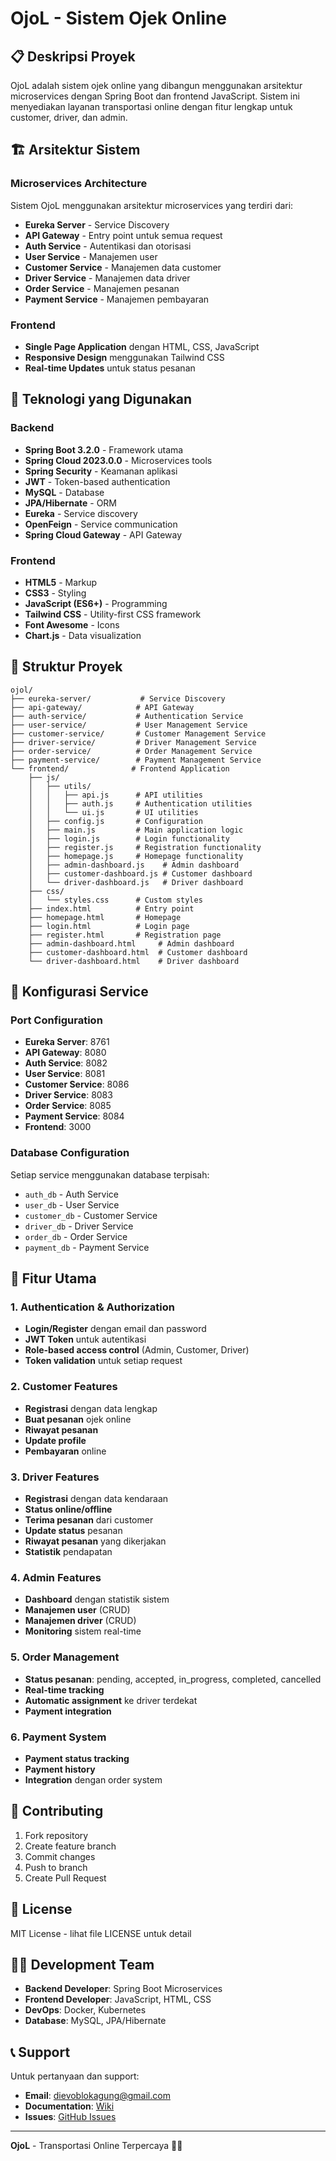 # OjoL - Sistem Ojek Online

## 📋 Deskripsi Proyek

OjoL adalah sistem ojek online yang dibangun menggunakan arsitektur microservices dengan Spring Boot dan frontend JavaScript. Sistem ini menyediakan layanan transportasi online dengan fitur lengkap untuk customer, driver, dan admin.

## 🏗️ Arsitektur Sistem

### Microservices Architecture
Sistem OjoL menggunakan arsitektur microservices yang terdiri dari:

- **Eureka Server** - Service Discovery
- **API Gateway** - Entry point untuk semua request
- **Auth Service** - Autentikasi dan otorisasi
- **User Service** - Manajemen user
- **Customer Service** - Manajemen data customer
- **Driver Service** - Manajemen data driver
- **Order Service** - Manajemen pesanan
- **Payment Service** - Manajemen pembayaran

### Frontend
- **Single Page Application** dengan HTML, CSS, JavaScript
- **Responsive Design** menggunakan Tailwind CSS
- **Real-time Updates** untuk status pesanan

## 🚀 Teknologi yang Digunakan

### Backend
- **Spring Boot 3.2.0** - Framework utama
- **Spring Cloud 2023.0.0** - Microservices tools
- **Spring Security** - Keamanan aplikasi
- **JWT** - Token-based authentication
- **MySQL** - Database
- **JPA/Hibernate** - ORM
- **Eureka** - Service discovery
- **OpenFeign** - Service communication
- **Spring Cloud Gateway** - API Gateway

### Frontend
- **HTML5** - Markup
- **CSS3** - Styling
- **JavaScript (ES6+)** - Programming
- **Tailwind CSS** - Utility-first CSS framework
- **Font Awesome** - Icons
- **Chart.js** - Data visualization

## 📁 Struktur Proyek

```
ojol/
├── eureka-server/           # Service Discovery
├── api-gateway/            # API Gateway
├── auth-service/           # Authentication Service
├── user-service/           # User Management Service
├── customer-service/       # Customer Management Service
├── driver-service/         # Driver Management Service
├── order-service/          # Order Management Service
├── payment-service/        # Payment Management Service
└── frontend/              # Frontend Application
    ├── js/
    │   ├── utils/
    │   │   ├── api.js      # API utilities
    │   │   ├── auth.js     # Authentication utilities
    │   │   └── ui.js       # UI utilities
    │   ├── config.js       # Configuration
    │   ├── main.js         # Main application logic
    │   ├── login.js        # Login functionality
    │   ├── register.js     # Registration functionality
    │   ├── homepage.js     # Homepage functionality
    │   ├── admin-dashboard.js    # Admin dashboard
    │   ├── customer-dashboard.js # Customer dashboard
    │   └── driver-dashboard.js   # Driver dashboard
    ├── css/
    │   └── styles.css      # Custom styles
    ├── index.html          # Entry point
    ├── homepage.html       # Homepage
    ├── login.html          # Login page
    ├── register.html       # Registration page
    ├── admin-dashboard.html     # Admin dashboard
    ├── customer-dashboard.html  # Customer dashboard
    └── driver-dashboard.html    # Driver dashboard
```

## 🔧 Konfigurasi Service

### Port Configuration
- **Eureka Server**: 8761
- **API Gateway**: 8080
- **Auth Service**: 8082
- **User Service**: 8081
- **Customer Service**: 8086
- **Driver Service**: 8083
- **Order Service**: 8085
- **Payment Service**: 8084
- **Frontend**: 3000

### Database Configuration
Setiap service menggunakan database terpisah:
- `auth_db` - Auth Service
- `user_db` - User Service
- `customer_db` - Customer Service
- `driver_db` - Driver Service
- `order_db` - Order Service
- `payment_db` - Payment Service

## 🎯 Fitur Utama

### 1. Authentication & Authorization
- **Login/Register** dengan email dan password
- **JWT Token** untuk autentikasi
- **Role-based access control** (Admin, Customer, Driver)
- **Token validation** untuk setiap request

### 2. Customer Features
- **Registrasi** dengan data lengkap
- **Buat pesanan** ojek online
- **Riwayat pesanan**
- **Update profile**
- **Pembayaran** online

### 3. Driver Features
- **Registrasi** dengan data kendaraan
- **Status online/offline**
- **Terima pesanan** dari customer
- **Update status** pesanan
- **Riwayat pesanan** yang dikerjakan
- **Statistik** pendapatan

### 4. Admin Features
- **Dashboard** dengan statistik sistem
- **Manajemen user** (CRUD)
- **Manajemen driver** (CRUD)
- **Monitoring** sistem real-time

### 5. Order Management
- **Status pesanan**: pending, accepted, in_progress, completed, cancelled
- **Real-time tracking**
- **Automatic assignment** ke driver terdekat
- **Payment integration**

### 6. Payment System
- **Payment status tracking**
- **Payment history**
- **Integration** dengan order system


## 📝 Contributing

1. Fork repository
2. Create feature branch
3. Commit changes
4. Push to branch
5. Create Pull Request

## 📄 License

MIT License - lihat file LICENSE untuk detail

## 👨‍💻 Development Team

- **Backend Developer**: Spring Boot Microservices
- **Frontend Developer**: JavaScript, HTML, CSS
- **DevOps**: Docker, Kubernetes
- **Database**: MySQL, JPA/Hibernate

## 📞 Support

Untuk pertanyaan dan support:
- **Email**: dievoblokagung@gmail.com
- **Documentation**: [Wiki](https://github.com/ojol/wiki)
- **Issues**: [GitHub Issues](https://github.com/ojol/issues)

---

**OjoL** - Transportasi Online Terpercaya 🚗💨 